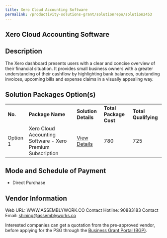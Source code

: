 ```yaml
---
title: Xero Cloud Accounting Software
permalink: /productivity-solutions-grant/solutionrepo/solution2453
---
```


## Xero Cloud Accounting Software

## Description

The Xero dashboard presents users with a clear and concise overview of their financial situation. It provides small business owners with a greater understanding of their cashflow by highlighting bank balances, outstanding invoices, upcoming bills and expense claims in a visually appealing way.

## Solution Packages Option(s)

<table>
<tr>
<td><b>No.</b></td>
<td><b>Package Name</b></td>
<td><b>Solution Details</b></td>
<td><b>Total Package Cost</b></td>
<td><b>Total Qualifying</b></td>
</tr>
<tr>
<td>Option 1</td>
<td>Xero Cloud Accounting Software - Xero Premium Subscription</td>
<td><a href='https://www.gobusiness.gov.sg/images/psg/Assembly_Works_20200948_Desensitised_Annex_3_Part_2.pdf'>View Details</a></td>
<td>780</td>
<td>725</td>
</tr>
</table>

## Mode and Schedule of Payment

 - Direct Purchase

## Vendor Information

 Web URL: WWW.ASSEMBLYWORK.CO 
Contact Hotline: 90883183 
Contact Email: shining@assemblyworks.co 


Interested companies can get a quotation from the pre-approved vendor, before applying for the PSG through the <a href='https://www.businessgrants.gov.sg/'>Business Grant Portal (BGP)</a>.
<script src="/jquery/resize-tables.js"></script>
